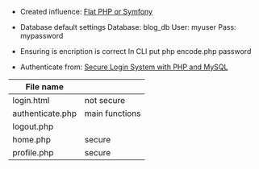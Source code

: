 - Created influence:
[Flat PHP or Symfony](https://symfony.com/doc/current/introduction/from_flat_php_to_symfony.html)

- Database default settings
	Database: blog_db
	User: myuser
	Pass: mypassword

- Ensuring is encription is correct
In CLI put 
	php encode.php password

- Authenticate from:
[Secure Login System with PHP and MySQL](https://codeshack.io/secure-login-system-php-mysql/)

| File name        | 			|
|------------------|:-------------------|
| login.html	   | not secure		|
| authenticate.php | main functions	|
| logout.php	   |			|
| home.php	   | secure		|
| profile.php 	   | secure		|

